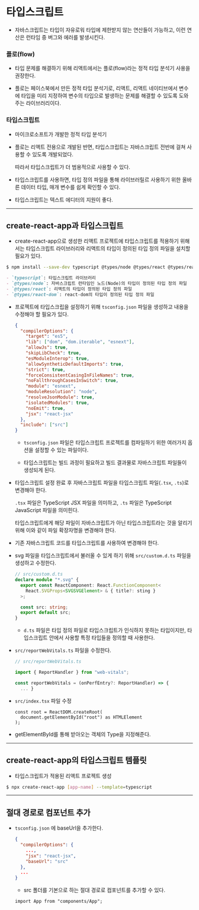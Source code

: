 # 타입스크립트

- 자바스크립트는 타입이 자유로워 타입에 제한받지 않는 연산들이 가능하고, 이런 연산은 런타임 중 버그와 에러를 발생시킨다.

### 플로(flow)

- 타입 문제를 해결하기 위해 리액트에서는 플로(flow)라는 정적 타입 분석기 사용을 권장한다.

- 플로는 페이스북에서 만든 정적 타입 분석기로, 리액트, 리액트 네이티브에서 변수에 타입을 미리 지정하여 변수의 타입으로 발생하는 문제를 해결할 수 있도록 도와주는 라이브러리이다.

### 타입스크립트

- 마이크로소프트가 개발한 정적 타입 분석기

- 플로는 리액트 전용으로 개발된 반면, 타입스크립트는 자바스크립트 전반에 걸쳐 사용할 수 있도록 개발되었다.

  따라서 타입스크립트가 더 범용적으로 사용할 수 있다.

- 타입스크립트를 사용하면, 타입 정의 파일을 통해 라이브러릴르 사용하기 위한 올바른 데이터 타입, 매개 변수를 쉽게 확인할 수 있다.

- 타입스크립트는 텍스트 에디터의 지원이 좋다.

---

## create-react-app과 타입스크립트

- create-react-app으로 생성한 리액트 프로젝트에 타입스크립트를 적용하기 위해서는 타입스크립트 라이브러리와 리액트의 타입이 정의된 타입 정의 파일을 설치할 필요가 있다.

```bash
$ npm install --save-dev typescript @types/node @types/react @types/react-dom
```

```markdown
- `typescript`: 타입스크립트 라이브러리
- `@types/node`: 자바스크립트 런타임인 노드(Node)의 타입이 정의된 타입 정의 파일
- `@types/react`: 리액트의 타입이 정의된 타입 정의 파일
- `@types/react-dom`: react-dom의 타입이 정의된 타입 정의 파일
```

- 프로젝트에 타입스크립을 설정하기 위해 `tsconfig.json` 파일을 생성하고 내용을 수정해야 할 필요가 있다.

  ```json
  {
    "compilerOptions": {
      "target": "es5",
      "lib": ["dom", "dom.iterable", "esnext"],
      "allowJs": true,
      "skipLibCheck": true,
      "esModuleInterop": true,
      "allowSyntheticDefaultImports": true,
      "strict": true,
      "forceConsistentCasingInFileNames": true,
      "noFallthroughCasesInSwitch": true,
      "module": "esnext",
      "moduleResolution": "node",
      "resolveJsonModule": true,
      "isolatedModules": true,
      "noEmit": true,
      "jsx": "react-jsx"
    },
    "include": ["src"]
  }
  ```

  - `tsconfig.json` 파일은 타입스크립트 프로젝트를 컴파일하기 위한 여러가지 옵션을 설정할 수 있는 파일이다.

  - 타입스크립트는 빌드 과정이 필요하고 빌드 결과물로 자바스크립트 파일들이 생성되게 된다.

- 타입스크립트 설정 완료 후 자바스크립트 파일을 타입스크립트 파일(`.tsx`, `.ts`)로 변경해야 한다.

  `.tsx` 파일은 TypeScript JSX 파일을 의미하고, `.ts` 파일은 TypeScript JavaScript 파일을 의미힌다.

  타입스크립트에게 해당 파일이 자바스크립트가 아닌 타입스크립트라는 것을 알리기 위해 이와 같이 파일 확장자명을 변경해야 한다.

- 기존 자바스크립트 코드를 타입스크립트를 사용하여 변경해야 한다.

- svg 파일을 타입스크립트에서 불러올 수 있게 하기 위해 `src/custom.d.ts` 파일을 생성하고 수정한다.

  ```ts
  // src/custom.d.ts
  declare module "*.svg" {
    export const ReactComponent: React.FunctionComponent<
      React.SVGProps<SVGSVGElement> & { title?: sting }
    >;

    const src: string;
    export default src;
  }
  ```

  - `d.ts` 파일은 타입 정의 파일로 타입스크립트가 인식하지 못하는 타입이지만, 타입스크립트 안에서 사용할 특정 타입들을 정의할 때 사용한다.

- `src/reportWebVitals.ts` 파일을 수정한다.

  ```ts
  // src/reportWebVitals.ts

  import { ReportHandler } from "web-vitals";

  const reportWebVitals = (onPerfEntry?: ReportHandler) => {
    ... }
  ```

- `src/index.tsx` 파일 수정

  ```tsx
  const root = ReactDOM.createRoot(
    document.getElementById("root") as HTMLElement
  );
  ```

- getElementById를 통해 받아오는 객체의 Type을 지정해준다.

---

## create-react-app의 타입스크립트 템플릿

- 타입스크립트가 적용된 리액트 프로젝트 생성

```bash
$ npx create-react-app [app-name] --template=typescript
```

---

## 절대 경로로 컴포넌트 추가

- `tsconfig.json` 에 baseUrl을 추가한다.

  ```json
  {
    "compilerOptions": {
      ...,
      "jsx": "react-jsx",
      "baseUrl": "src"
    },
    ...
  }
  ```

  - src 폴더를 기본으로 하는 절대 경로로 컴포넌트를 추가할 수 있다.

  ```tsx
  import App from "components/App";
  ```
